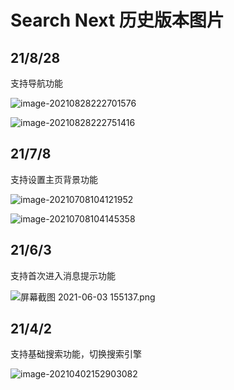 # Search Next 历史版本图片

## 21/8/28

支持导航功能

![image-20210828222701576](http://imgs.virs.xyz/image-20210828222701576.png)

![image-20210828222751416](http://imgs.virs.xyz/image-20210828222751416.png)

## 21/7/8

支持设置主页背景功能

![image-20210708104121952](http://imgs.virs.xyz/image-20210708104121952.png)

![image-20210708104145358](http://imgs.virs.xyz/image-20210708104145358.png)

## 21/6/3

支持首次进入消息提示功能

![屏幕截图 2021-06-03 155137.png](http://imgs.virs.xyz/searchreactindex)

## 21/4/2

支持基础搜索功能，切换搜索引擎

![image-20210402152903082](http://imgs.virs.xyz/searchreact210402.png)
